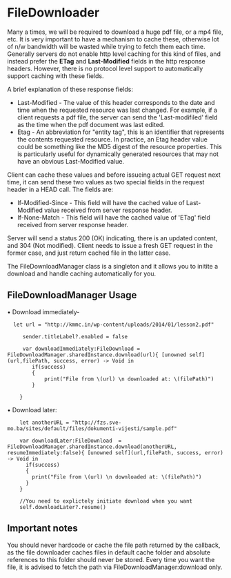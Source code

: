 # FileDownloader
Many a times, we will be required to download a huge pdf file, or a mp4 file, etc. It is very important to have a mechanism to cache 
these, otherwise lot of n/w bandwidth will be wasted while trying to fetch them each time. Generally servers do not enable http level
caching for this kind of files, and instead prefer the **ETag** and **Last-Modified** fields in the http response headers. However, there is no protocol level support to automatically support caching with these fields. 


A brief explanation of these response fields:


* Last-Modified - The value of this header corresponds to the date and time when the requested resource was last changed. For example, if a client requests a pdf file, the server can send the 'Last-modifiled' field as the time when the pdf document was last edited.
* Etag - An abbreviation for "entity tag", this is an identifier that represents the contents requested resource. In practice, an Etag header value could be something like the MD5 digest of the resource properties. This is particularly useful for dynamically generated resources that may not have an obvious Last-Modified value.

Client can cache these values and before issueing actual GET request next time, it can send these two values as two special fields in the request header in a HEAD call. The fields are:
* If-Modified-Since  - This field will have the cached value of Last-Modified value received from server response header.
* If-None-Match  - This field will have the cached value of 'ETag' field received from server response header.

Server will send a status 200 (OK) indicating, there is an updated content, and 304 (Not modified). Client needs to issue a fresh GET request in the former case, and just return cached file in the latter case.



The FileDownloadManager class is a singleton and it allows you to initite a download and handle caching automatically for you.

## FileDownloadManager Usage

• Download immediately-
```
  let url = "http://kmmc.in/wp-content/uploads/2014/01/lesson2.pdf"

     sender.titleLabel?.enabled = false

     var downloadImmediately:FileDownload = FileDownloadManager.sharedInstance.download(url){ [unowned self](url,filePath, success, error) -> Void in
        if(success)
        {
            print("File from \(url) \n downloaded at: \(filePath)")
        }

    }
```
• Download later:
```
    let anotherURL = "http://fzs.sve-mo.ba/sites/default/files/dokumenti-vijesti/sample.pdf"

    var downloadLater:FileDownload  = FileDownloadManager.sharedInstance.download(anotherURL, resumeImmediately:false){ [unowned self](url,filePath, success, error) -> Void in
      if(success)
      {
        print("File from \(url) \n downloaded at: \(filePath)")
      }
    }

    //You need to explictely initiate download when you want
    self.downloadLater?.resume()
   ``` 

## Important notes
You should never hardcode or cache the file path returned by the callback, as the file downloader caches files in default cache folder and absolute references to this folder should never be stored.  Every time you want the file, it is advised to fetch the path via FileDownloadManager:download  only. 

